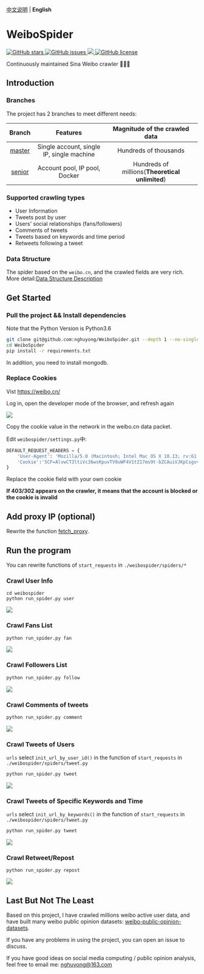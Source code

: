 [中文说明](./README.md) | **English**

# WeiboSpider
<a href="https://github.com/nghuyong/WeiboSpider/stargazers">
    <img src="https://img.shields.io/github/stars/nghuyong/WeiboSpider.svg?colorA=orange&colorB=orange&logo=github"
         alt="GitHub stars">
  </a>
  <a href="https://github.com/nghuyong/WeiboSpider/issues">
        <img src="https://img.shields.io/github/issues/nghuyong/WeiboSpider.svg"
             alt="GitHub issues">
  </a>
  <a href="https://github.com/nghuyong/WeiboSpider/">
        <img src="https://img.shields.io/github/last-commit/nghuyong/WeiboSpider.svg">
  </a>
  <a href="https://github.com/nghuyong/WeiboSpider/blob/master/LICENSE">
        <img src="https://img.shields.io/github/license/nghuyong/WeiboSpider.svg"
             alt="GitHub license">
</a>

Continuously maintained Sina Weibo crawler 🚀🚀🚀

## Introduction

### Branches
The project has 2 branches to meet different needs:

|Branch|Features|Magnitude of the crawled data|
|:---:|:---:|:---:|
|[master](https://github.com/nghuyong/WeiboSpider/tree/master)|Single account, single IP, single machine|Hundreds of thousands|
|[senior](https://github.com/nghuyong/WeiboSpider/tree/senior)|Account pool, IP pool, Docker|Hundreds of millions(**Theoretical unlimited**)|

### Supported crawling types
- User Information
- Tweets post by user
- Users' social relationships (fans/followers)
- Comments of tweets
- Tweets based on keywords and time period
- Retweets following a tweet

### Data Structure
The spider based on the `weibo.cn`, and the crawled fields are very rich. More detail:[Data Structure Description](./.github/data_stracture.md)

## Get Started

### Pull the project && Install dependencies
Note that the Python Version is Python3.6
```bash
git clone git@github.com:nghuyong/WeiboSpider.git --depth 1 --no-single-branch
cd WeiboSpider
pip install -r requirements.txt
```
In addition, you need to install mongodb.

### Replace Cookies
Vist https://weibo.cn/

Log in, open the developer mode of the browser, and refresh again

![](./.github/images/cookie_from_chrome.png)

Copy the cookie value in the network in the weibo.cn data packet.

Edit `weibospider/settings.py`中:
```python
DEFAULT_REQUEST_HEADERS = {
    'User-Agent': 'Mozilla/5.0 (Macintosh; Intel Mac OS X 10.13; rv:61.0) Gecko/20100101 Firefox/61.0',
    'Cookie':'SCF=AlvwCT3ltiVc36wsKpuvTV8uWF4V1tZ17ms9t-bZCAuiVJKpCsgvvmSdylNE6_4GbqwA_MWvxNgoc0Ks-qbZStc.; OUTFOX_SEARCH_USER_ID_NCOO=1258151803.428431; SUB=_2A25zjTjHDeRhGeBN6VUX9SvEzT-IHXVQjliPrDV6PUJbkdANLUvskW1NRJ24IEPNKfRaplNknl957NryzKEwBmhJ; SUHB=0ftpSdul-YZaMk; _T_WM=76982927613'
}
```
Replace the cookie field with your own cookie

**If 403/302 appears on the crawler, it means that the account is blocked or the cookie is invalid**

## Add proxy IP (optional)
Rewrite the function [fetch_proxy](./weibospider/middlewares.py#6L).

## Run the program

You can rewrite functions of `start_requests` in `./weibospider/spiders/*`

### Crawl User Info

```
cd weibospider
python run_spider.py user
```
![](./.github/images/user-spider.png)

### Crawl Fans List
```bash
python run_spider.py fan
```
![](./.github/images/fan-spider.png)


### Crawl Followers List
```bash
python run_spider.py follow
```
![](./.github/images/follow-spider.png)

### Crawl Comments of tweets
```bash
python run_spider.py comment
```
![](./.github/images/comment-spider.png)

### Crawl Tweets of Users
`urls` select `init_url_by_user_id()` in the function of `start_requests` in `./weibospider/spiders/tweet.py`
```bash
python run_spider.py tweet
```
![](./.github/images/tweet-user-spider.png)

### Crawl Tweets of Specific Keywords and Time
`urls` select `init_url_by_keywords()` in the function of `start_requests` in `./weibospider/spiders/tweet.py`
```bash
python run_spider.py tweet
```
![](./.github/images/tweet-keyword-spider.png)

### Crawl Retweet/Repost

```
python run_spider.py repost
```

![](./.github/images/repost-spider.png)


## Last But Not The Least
Based on this project, I have crawled millions weibo active user data, and have built many weibo public opinion datasets: [weibo-public-opinion-datasets](https://github.com/nghuyong/weibo-public-opinion-datasets).

If you have any problems in using the project, you can open an issue to discuss.

If you have good ideas on social media computing / public opinion analysis, feel free to email me: nghuyong@163.com